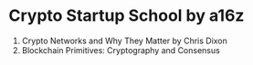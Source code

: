 # Crypto Startup School by a16z

1. Crypto Networks and Why They Matter by Chris Dixon
2. Blockchain Primitives: Cryptography and Consensus
